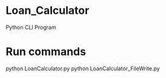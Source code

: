 # Loan_Calculator
Python CLI Program

# Run commands
python LoanCalculator.py
python LoanCalculator_FileWrite.py
